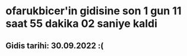 # ofarukbicer'in gidisine son 1 gun 11 saat 55 dakika 02 saniye kaldi

## Gidis tarihi: 30.09.2022 :(